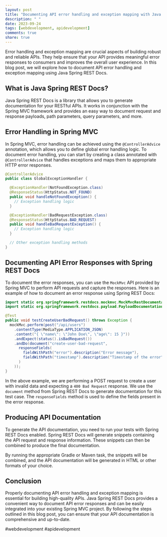 ```yaml
---
layout: post
title: "Documenting API error handling and exception mapping with Java Spring REST Docs"
description: " "
date: 2023-09-24
tags: [webdevelopment, apidevelopment]
comments: true
share: true
---
```


Error handling and exception mapping are crucial aspects of building robust and reliable APIs. They help ensure that your API provides meaningful error responses to consumers and improves the overall user experience. In this blog post, we will explore how to document API error handling and exception mapping using Java Spring REST Docs.

## What is Java Spring REST Docs?

Java Spring REST Docs is a library that allows you to generate documentation for your RESTful APIs. It works in conjunction with the Spring MVC framework and provides an easy way to document request and response payloads, path parameters, query parameters, and more.

## Error Handling in Spring MVC

In Spring MVC, error handling can be achieved using the `@ControllerAdvice` annotation, which allows you to define global error handling logic. To document error handling, you can start by creating a class annotated with `@ControllerAdvice` that handles exceptions and maps them to appropriate HTTP error responses.

```java
@ControllerAdvice
public class GlobalExceptionHandler {

  @ExceptionHandler(NotFoundException.class)
  @ResponseStatus(HttpStatus.NOT_FOUND)
  public void handleNotFoundException() {
    // Exception handling logic
  }

  @ExceptionHandler(BadRequestException.class)
  @ResponseStatus(HttpStatus.BAD_REQUEST)
  public void handleBadRequestException() {
    // Exception handling logic
  }

  // Other exception handling methods
}
```

## Documenting API Error Responses with Spring REST Docs

To document the error responses, you can use the `MockMvc` API provided by Spring MVC to perform API requests and capture the responses. Here is an example of how to document an error response using Spring REST Docs:

```java
import static org.springframework.restdocs.mockmvc.MockMvcRestDocumentation.*;
import static org.springframework.restdocs.payload.PayloadDocumentation.*;

@Test
public void testCreateUserBadRequest() throws Exception {
  mockMvc.perform(post("/api/users")
    .contentType(MediaType.APPLICATION_JSON)
    .content("{ \"name\": \"John Doe\", \"age\": 15 }"))
    .andExpect(status().isBadRequest())
    .andDo(document("create-user-bad-request",
      responseFields(
        fieldWithPath("error").description("Error message"),
        fieldWithPath("timestamp").description("Timestamp of the error")
      )
    ));
}
```

In the above example, we are performing a POST request to create a user with invalid data and expecting a `400 Bad Request` response. We use the `document` method from Spring REST Docs to generate documentation for this test case. The `responseFields` method is used to define the fields present in the error response.

## Producing API Documentation

To generate the API documentation, you need to run your tests with Spring REST Docs enabled. Spring REST Docs will generate snippets containing the API request and response information. These snippets can then be combined to produce the final documentation.

By running the appropriate Gradle or Maven task, the snippets will be combined, and the API documentation will be generated in HTML or other formats of your choice.

## Conclusion

Properly documenting API error handling and exception mapping is essential for building high-quality APIs. Java Spring REST Docs provides a convenient way to document API error responses and can be easily integrated into your existing Spring MVC project. By following the steps outlined in this blog post, you can ensure that your API documentation is comprehensive and up-to-date.

#webdevelopment #apidevelopment
